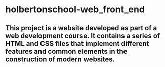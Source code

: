 # holbertonschool-web_front_end

## This project is a website developed as part of a web development course. It contains a series of HTML and CSS files that implement different features and common elements in the construction of modern websites.